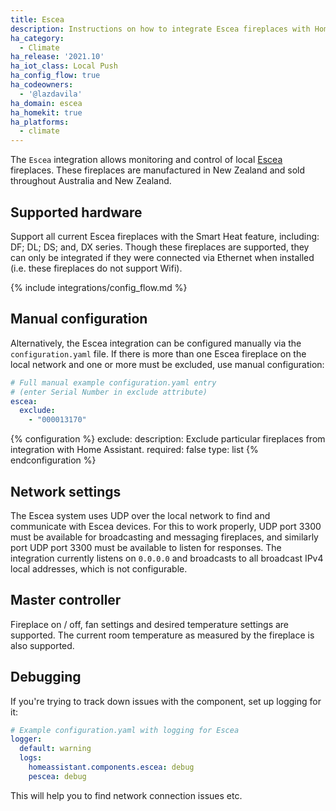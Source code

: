 ```yaml
---
title: Escea
description: Instructions on how to integrate Escea fireplaces with Home Assistant.
ha_category:
  - Climate
ha_release: '2021.10'
ha_iot_class: Local Push
ha_config_flow: true
ha_codeowners:
  - '@lazdavila'
ha_domain: escea
ha_homekit: true
ha_platforms:
  - climate
---
```


The `Escea` integration allows monitoring and control of local [Escea](https://escea.com/) fireplaces. These fireplaces are manufactured in New Zealand and sold throughout Australia and New Zealand.

## Supported hardware

Support all current Escea fireplaces with the Smart Heat feature, including: DF; DL; DS; and, DX series.
Though these fireplaces are supported, they can only be integrated if they were connected via Ethernet when installed (i.e. these fireplaces do not support Wifi).

{% include integrations/config_flow.md %}


## Manual configuration

Alternatively, the Escea integration can be configured manually via the
`configuration.yaml` file. If there is more than one Escea fireplace on the local
network and one or more must be excluded, use manual configuration:

```yaml
# Full manual example configuration.yaml entry 
# (enter Serial Number in exclude attribute)
escea:
  exclude:
    - "000013170"
```

{% configuration %}
exclude:
  description: Exclude particular fireplaces from integration with Home Assistant.
  required: false
  type: list
{% endconfiguration %}

## Network settings

The Escea system uses UDP over the local network to find and communicate with Escea devices. For this to work properly, UDP port  3300 must be available for broadcasting and messaging fireplaces, and similarly port UDP port 3300 must be available to listen for responses. The integration currently listens on `0.0.0.0` and broadcasts to all broadcast IPv4 local addresses, which is not configurable.

## Master controller

Fireplace on / off, fan settings and desired temperature settings are supported. The current room temperature as measured by the fireplace is also supported.

## Debugging

If you're trying to track down issues with the component, set up logging for it:

```yaml
# Example configuration.yaml with logging for Escea
logger:
  default: warning
  logs:
    homeassistant.components.escea: debug
    pescea: debug
```

This will help you to find network connection issues etc.
